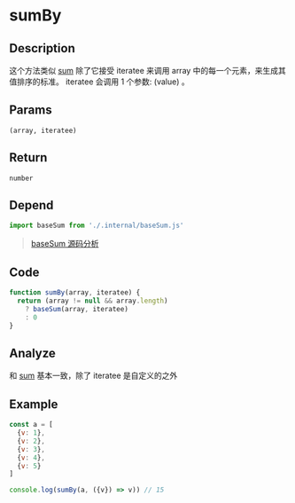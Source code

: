 # sumBy

## Description
这个方法类似 [sum](./sum.md) 除了它接受 iteratee 来调用 array 中的每一个元素，来生成其值排序的标准。 iteratee 会调用 1 个参数: (value) 。
## Params
`(array, iteratee)`
## Return
`number`
## Depend
```js
import baseSum from './.internal/baseSum.js'
```
> [baseSum 源码分析](../internal/baseSum.md)
> 

## Code
```js
function sumBy(array, iteratee) {
  return (array != null && array.length)
    ? baseSum(array, iteratee)
    : 0
}
```
## Analyze
和 [sum](./sum.md) 基本一致，除了 iteratee 是自定义的之外

## Example
```js
const a = [
  {v: 1},
  {v: 2},
  {v: 3},
  {v: 4},
  {v: 5}
]

console.log(sumBy(a, ({v}) => v)) // 15
```
